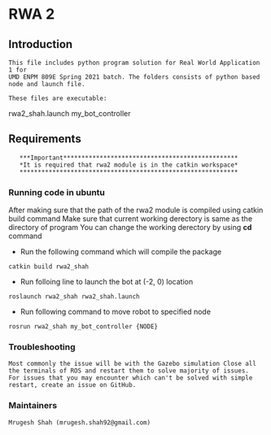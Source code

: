 # RWA 2 #

## Introduction 
  	This file includes python program solution for Real World Application 1 for
	UMD ENPM 809E Spring 2021 batch. The folders consists of python based node and launch file. 
	
	These files are executable:
  rwa2_shah.launch
  my_bot_controller
  
## Requirements
       ***Important************************************************
       *It is required that rwa2 module is in the catkin workspace*
       ************************************************************
       
	
### Running code in ubuntu
After making sure that the path of the rwa2 module is compiled using catkin build command
Make sure that current working derectory is same as the directory of program
You can change the working derectory by using **cd** command
* Run the following command which will compile the package
````
catkin build rwa2_shah
````
* Run folloing line to launch the bot at (-2, 0) location
````
roslaunch rwa2_shah rwa2_shah.launch
````
* Run following command to move robot to specified node
````
rosrun rwa2_shah my_bot_controller {NODE}
````

### Troubleshooting ###
	Most commonly the issue will be with the Gazebo simulation Close all the terminals of ROS and restart them to solve majority of issues.
	For issues that you may encounter which can't be solved with simple restart, create an issue on GitHub.
  
### Maintainers ###
	Mrugesh Shah (mrugesh.shah92@gmail.com)
